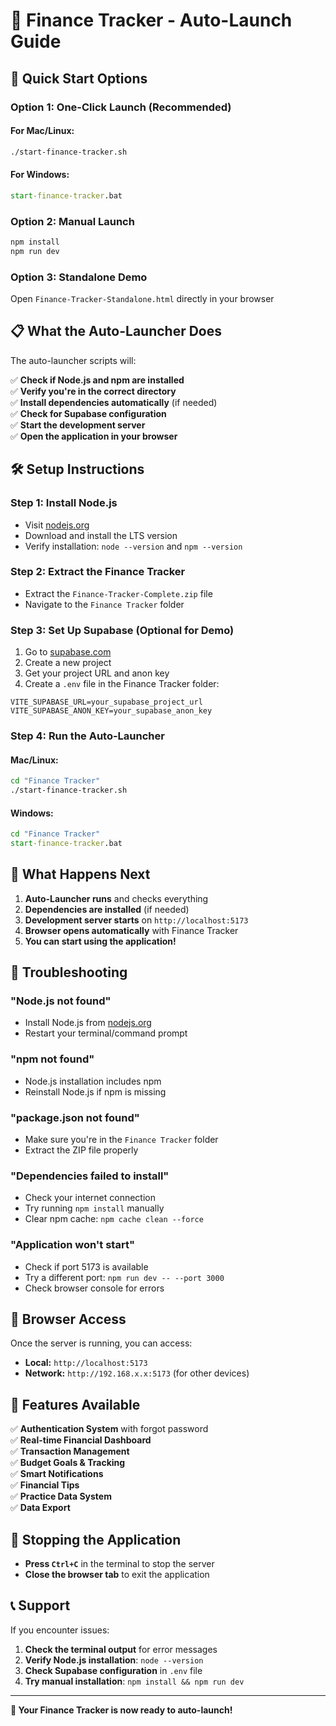 # 🚀 Finance Tracker - Auto-Launch Guide

## 🎯 Quick Start Options

### **Option 1: One-Click Launch (Recommended)**

#### **For Mac/Linux:**
```bash
./start-finance-tracker.sh
```

#### **For Windows:**
```cmd
start-finance-tracker.bat
```

### **Option 2: Manual Launch**
```bash
npm install
npm run dev
```

### **Option 3: Standalone Demo**
Open `Finance-Tracker-Standalone.html` directly in your browser

## 📋 What the Auto-Launcher Does

The auto-launcher scripts will:

✅ **Check if Node.js and npm are installed**  
✅ **Verify you're in the correct directory**  
✅ **Install dependencies automatically** (if needed)  
✅ **Check for Supabase configuration**  
✅ **Start the development server**  
✅ **Open the application in your browser**  

## 🛠️ Setup Instructions

### **Step 1: Install Node.js**
- Visit [nodejs.org](https://nodejs.org/)
- Download and install the LTS version
- Verify installation: `node --version` and `npm --version`

### **Step 2: Extract the Finance Tracker**
- Extract the `Finance-Tracker-Complete.zip` file
- Navigate to the `Finance Tracker` folder

### **Step 3: Set Up Supabase (Optional for Demo)**
1. Go to [supabase.com](https://supabase.com)
2. Create a new project
3. Get your project URL and anon key
4. Create a `.env` file in the Finance Tracker folder:

```env
VITE_SUPABASE_URL=your_supabase_project_url
VITE_SUPABASE_ANON_KEY=your_supabase_anon_key
```

### **Step 4: Run the Auto-Launcher**

#### **Mac/Linux:**
```bash
cd "Finance Tracker"
./start-finance-tracker.sh
```

#### **Windows:**
```cmd
cd "Finance Tracker"
start-finance-tracker.bat
```

## 🎉 What Happens Next

1. **Auto-Launcher runs** and checks everything
2. **Dependencies are installed** (if needed)
3. **Development server starts** on `http://localhost:5173`
4. **Browser opens automatically** with Finance Tracker
5. **You can start using the application!**

## 🔧 Troubleshooting

### **"Node.js not found"**
- Install Node.js from [nodejs.org](https://nodejs.org/)
- Restart your terminal/command prompt

### **"npm not found"**
- Node.js installation includes npm
- Reinstall Node.js if npm is missing

### **"package.json not found"**
- Make sure you're in the `Finance Tracker` folder
- Extract the ZIP file properly

### **"Dependencies failed to install"**
- Check your internet connection
- Try running `npm install` manually
- Clear npm cache: `npm cache clean --force`

### **"Application won't start"**
- Check if port 5173 is available
- Try a different port: `npm run dev -- --port 3000`
- Check browser console for errors

## 📱 Browser Access

Once the server is running, you can access:

- **Local:** `http://localhost:5173`
- **Network:** `http://192.168.x.x:5173` (for other devices)

## 🎯 Features Available

✅ **Authentication System** with forgot password  
✅ **Real-time Financial Dashboard**  
✅ **Transaction Management**  
✅ **Budget Goals & Tracking**  
✅ **Smart Notifications**  
✅ **Financial Tips**  
✅ **Practice Data System**  
✅ **Data Export**  

## 🛑 Stopping the Application

- **Press `Ctrl+C`** in the terminal to stop the server
- **Close the browser tab** to exit the application

## 📞 Support

If you encounter issues:

1. **Check the terminal output** for error messages
2. **Verify Node.js installation**: `node --version`
3. **Check Supabase configuration** in `.env` file
4. **Try manual installation**: `npm install && npm run dev`

---

**🎉 Your Finance Tracker is now ready to auto-launch!** 